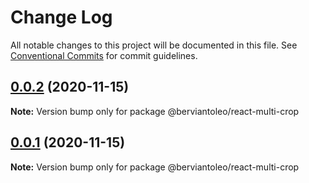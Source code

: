 # Change Log

All notable changes to this project will be documented in this file.
See [Conventional Commits](https://conventionalcommits.org) for commit guidelines.

## [0.0.2](https://github.com/berviantoleo/react-multi-crop/compare/v0.0.1...v0.0.2) (2020-11-15)

**Note:** Version bump only for package @berviantoleo/react-multi-crop





## [0.0.1](https://github.com/berviantoleo/react-multi-crop/compare/v1.0.0...v0.0.1) (2020-11-15)

**Note:** Version bump only for package @berviantoleo/react-multi-crop
